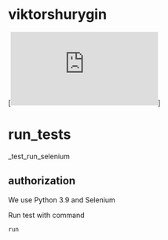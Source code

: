 # viktorshurygin
[![Run Selenium On GitHub Action](https://github.com/Vskliff/viktorshurygin/blob/main/test_site1.py)]
# run_tests
_test_run_selenium


## authorization

We use Python 3.9 and Selenium 

Run test with command 

```python
run
```